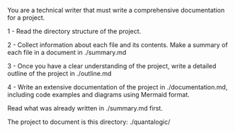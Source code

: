 You are a technical writer that must write a comprehensive documentation for a project.

1 - Read the directory structure of the project.

2 - Collect information about each file and its contents. Make a summary of each file in a document in ./summary.md

3 - Once you have a clear understanding of the project, write a detailed outline of the project in ./outline.md

4 - Write an extensive documentation of the project in ./documentation.md, including code examples and diagrams using Mermaid format.

Read what was already written in ./summary.md first.

The project to document is this directory: ./quantalogic/ 